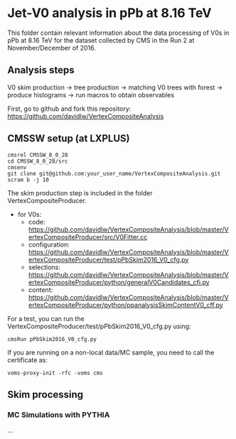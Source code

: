 # Jet-V0 analysis in pPb at 8.16 TeV

This folder contain relevant information about the data processing of V0s in pPb at 8.16 TeV for the dataset collected by CMS in the Run 2 at November/December of 2016.

## Analysis steps

V0 skim production -> tree production -> matching V0 trees with forest -> produce histograms -> run macros to obtain observables

First, go to github and fork this repository: https://github.com/davidlw/VertexCompositeAnalysis

## CMSSW setup (at LXPLUS)
```
cmsrel CMSSW_8_0_28
cd CMSSW_8_0_28/src
cmsenv
git clone git@github.com:your_user_name/VertexCompositeAnalysis.git
scram b -j 10
```

The skim production step is included in the folder VertexCompositeProducer. 
- for V0s:
  - code: https://github.com/davidlw/VertexCompositeAnalysis/blob/master/VertexCompositeProducer/src/V0Fitter.cc
  - configuration: https://github.com/davidlw/VertexCompositeAnalysis/blob/master/VertexCompositeProducer/test/pPbSkim2016_V0_cfg.py
  - selections: https://github.com/davidlw/VertexCompositeAnalysis/blob/master/VertexCompositeProducer/python/generalV0Candidates_cfi.py
  - content: https://github.com/davidlw/VertexCompositeAnalysis/blob/master/VertexCompositeProducer/python/ppanalysisSkimContentV0_cff.py

For a test, you can run the VertexCompositeProducer/test/pPbSkim2016_V0_cfg.py using:
```
cmsRun pPbSkim2016_V0_cfg.py
```

If you are running on a non-local data/MC sample, you need to call the certificate as:
```
voms-proxy-init -rfc -voms cms
```
  
## Skim processing
### MC Simulations with PYTHIA
...
